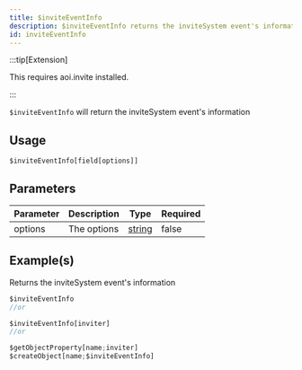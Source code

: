 ```yaml
---
title: $inviteEventInfo
description: $inviteEventInfo returns the inviteSystem event's information
id: inviteEventInfo
---
```


:::tip[Extension]

This requires aoi.invite installed.

:::

`$inviteEventInfo` will return the inviteSystem event's information

## Usage

```aoi
$inviteEventInfo[field[options]]
```

## Parameters

| Parameter | Description | Type                                                                                              | Required |
| --------- | ----------- | ------------------------------------------------------------------------------------------------- | -------- |
| options   | The options | [string](https://developer.mozilla.org/en-US/docs/Web/JavaScript/Reference/Global_Objects/String) | false    |

## Example(s)

Returns the inviteSystem event's information

```javascript
$inviteEventInfo
//or

$inviteEventInfo[inviter]
//or

$getObjectProperty[name;inviter]
$createObject[name;$inviteEventInfo]
```
